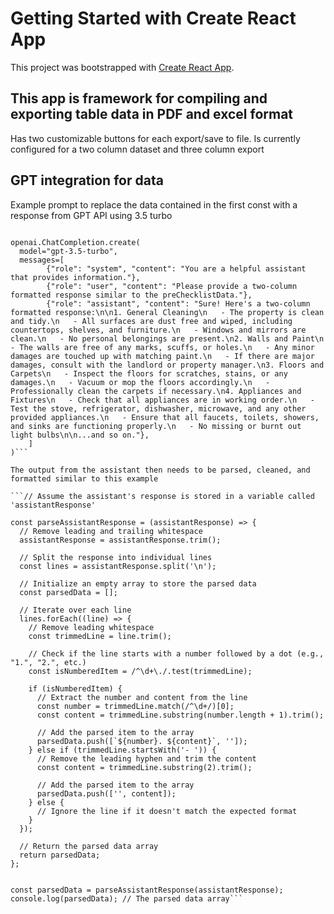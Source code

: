 # Getting Started with Create React App

This project was bootstrapped with [Create React App](https://github.com/facebook/create-react-app).

## This app is framework for compiling and exporting table data in PDF and excel format 

Has two customizable buttons for each export/save to file. Is currently configured for a two column dataset and three column export

## GPT integration for data

Example prompt to replace the data contained in the first const with a response from GPT API using 3.5 turbo

```import openai

openai.ChatCompletion.create(
  model="gpt-3.5-turbo",
  messages=[
        {"role": "system", "content": "You are a helpful assistant that provides information."},
        {"role": "user", "content": "Please provide a two-column formatted response similar to the preChecklistData."},
        {"role": "assistant", "content": "Sure! Here's a two-column formatted response:\n\n1. General Cleaning\n   - The property is clean and tidy.\n   - All surfaces are dust free and wiped, including countertops, shelves, and furniture.\n   - Windows and mirrors are clean.\n   - No personal belongings are present.\n2. Walls and Paint\n   - The walls are free of any marks, scuffs, or holes.\n   - Any minor damages are touched up with matching paint.\n   - If there are major damages, consult with the landlord or property manager.\n3. Floors and Carpets\n   - Inspect the floors for scratches, stains, or any damages.\n   - Vacuum or mop the floors accordingly.\n   - Professionally clean the carpets if necessary.\n4. Appliances and Fixtures\n   - Check that all appliances are in working order.\n   - Test the stove, refrigerator, dishwasher, microwave, and any other provided appliances.\n   - Ensure that all faucets, toilets, showers, and sinks are functioning properly.\n   - No missing or burnt out light bulbs\n\n...and so on."},
    ]
)```

The output from the assistant then needs to be parsed, cleaned, and formatted similar to this example

```// Assume the assistant's response is stored in a variable called 'assistantResponse'

const parseAssistantResponse = (assistantResponse) => {
  // Remove leading and trailing whitespace
  assistantResponse = assistantResponse.trim();

  // Split the response into individual lines
  const lines = assistantResponse.split('\n');

  // Initialize an empty array to store the parsed data
  const parsedData = [];

  // Iterate over each line
  lines.forEach((line) => {
    // Remove leading whitespace
    const trimmedLine = line.trim();

    // Check if the line starts with a number followed by a dot (e.g., "1.", "2.", etc.)
    const isNumberedItem = /^\d+\./.test(trimmedLine);

    if (isNumberedItem) {
      // Extract the number and content from the line
      const number = trimmedLine.match(/^\d+/)[0];
      const content = trimmedLine.substring(number.length + 1).trim();

      // Add the parsed item to the array
      parsedData.push([`${number}. ${content}`, '']);
    } else if (trimmedLine.startsWith('- ')) {
      // Remove the leading hyphen and trim the content
      const content = trimmedLine.substring(2).trim();

      // Add the parsed item to the array
      parsedData.push(['', content]);
    } else {
      // Ignore the line if it doesn't match the expected format
    }
  });

  // Return the parsed data array
  return parsedData;
};


const parsedData = parseAssistantResponse(assistantResponse);
console.log(parsedData); // The parsed data array```
